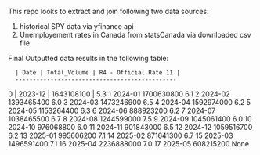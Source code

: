 This repo looks to extract and join following two data sources:

1) historical SPY data via yfinance api
2) Unemployement rates in Canada from statsCanada via downloaded csv file

Final Outputted data results in the following table:

      | Date | Total_Volume | R4 - Official Rate 11 |
      ----------------------------------------------
0  | 2023-12  |  1643108100           |        5.3
1   2024-01    1700630800                   6.1
2   2024-02    1393465400                   6.0
3   2024-03    1473246900                   6.5
4   2024-04    1592974000                   6.2
5   2024-05    1153264400                   6.3
6   2024-06     888923200                   6.2
7   2024-07    1038465500                   6.7
8   2024-08    1244599000                   7.5
9   2024-09    1045061400                   6.0
10  2024-10     976068800                   6.0
11  2024-11     901843000                   6.5
12  2024-12    1059516700                   6.2
13  2025-01     995606200                   7.1
14  2025-02     871641300                   6.7
15  2025-03    1496591400                   7.1
16  2025-04    2236888000                   7.0
17  2025-05     608215200                  None



